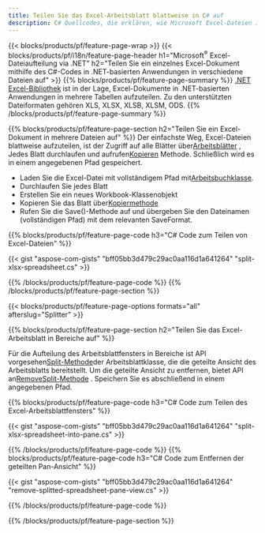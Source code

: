 ```yaml
---
title: Teilen Sie das Excel-Arbeitsblatt blattweise in C# auf
description: C# Quellcodes, die erklären, wie Microsoft Excel-Dateien in mehreren Dateien in Visual C#.NET Anwendungen aufgeteilt werden
---
```

{{< blocks/products/pf/feature-page-wrap >}}
{{< blocks/products/pf/i18n/feature-page-header h1="Microsoft<sup>&reg;</sup> Excel-Dateiaufteilung via .NET" h2="Teilen Sie ein einzelnes Excel-Dokument mithilfe des C#-Codes in .NET-basierten Anwendungen in verschiedene Dateien auf" >}}
{{% blocks/products/pf/feature-page-summary %}}
[.NET Excel-Bibliothek](/cells/de/net/) ist in der Lage, Excel-Dokumente in .NET-basierten Anwendungen in mehrere Tabellen aufzuteilen. Zu den unterstützten Dateiformaten gehören XLS, XLSX, XLSB, XLSM, ODS.
{{% /blocks/products/pf/feature-page-summary %}}

{{% blocks/products/pf/feature-page-section h2="Teilen Sie ein Excel-Dokument in mehrere Dateien auf" %}}
 Der einfachste Weg, Excel-Dateien blattweise aufzuteilen, ist der Zugriff auf alle Blätter über[Arbeitsblätter](https://reference.aspose.com/cells/net/aspose.cells/workbook/properties/worksheets) , Jedes Blatt durchlaufen und aufrufen[Kopieren](https://reference.aspose.com/cells/net/aspose.cells/worksheet/methods/copy) Methode. Schließlich wird es in einem angegebenen Pfad gespeichert.

 + Laden Sie die Excel-Datei mit vollständigem Pfad mit[Arbeitsbuchklasse](https://reference.aspose.com/cells/net/aspose.cells/workbook).
+ Durchlaufen Sie jedes Blatt
+ Erstellen Sie ein neues Workbook-Klassenobjekt
 + Kopieren Sie das Blatt über[Kopiermethode](https://reference.aspose.com/cells/net/aspose.cells/worksheet/methods/copy)
+ Rufen Sie die Save()-Methode auf und übergeben Sie den Dateinamen (vollständigen Pfad) mit dem relevanten SaveFormat.

{{% blocks/products/pf/feature-page-code h3="C# Code zum Teilen von Excel-Dateien" %}}

{{< gist "aspose-com-gists" "bff05bb3d479c29ac0aa116d1a641264" "split-xlsx-spreadsheet.cs" >}}

{{% /blocks/products/pf/feature-page-code %}}
{{% /blocks/products/pf/feature-page-section %}}

{{< blocks/products/pf/feature-page-options formats="all" afterslug="Splitter" >}}

{{% blocks/products/pf/feature-page-section h2="Teilen Sie das Excel-Arbeitsblatt in Bereiche auf" %}}

 Für die Aufteilung des Arbeitsblattfensters in Bereiche ist API vorgesehen[Split-Methode](https://reference.aspose.com/cells/net/aspose.cells/worksheet/methods/split)der Arbeitsblattklasse, die die geteilte Ansicht des Arbeitsblatts bereitstellt. Um die geteilte Ansicht zu entfernen, bietet API an[RemoveSplit-Methode](https://reference.aspose.com/cells/net/aspose.cells/worksheet/methods/removesplit) . Speichern Sie es abschließend in einem angegebenen Pfad.

{{% blocks/products/pf/feature-page-code h3="C# Code zum Teilen des Excel-Arbeitsblattfensters" %}}

{{< gist "aspose-com-gists" "bff05bb3d479c29ac0aa116d1a641264" "split-xlsx-spreadsheet-into-pane.cs" >}}

{{% /blocks/products/pf/feature-page-code %}}
{{% blocks/products/pf/feature-page-code h3="C# Code zum Entfernen der geteilten Pan-Ansicht" %}}

{{< gist "aspose-com-gists" "bff05bb3d479c29ac0aa116d1a641264" "remove-splitted-spreadsheet-pane-view.cs" >}}

{{% /blocks/products/pf/feature-page-code %}}

{{% /blocks/products/pf/feature-page-section %}}
